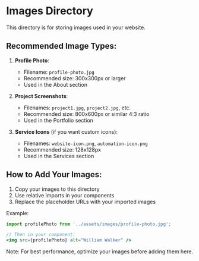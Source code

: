 # Images Directory

This directory is for storing images used in your website.

## Recommended Image Types:

1. **Profile Photo**: 
   - Filename: `profile-photo.jpg`
   - Recommended size: 300x300px or larger
   - Used in the About section

2. **Project Screenshots**:
   - Filenames: `project1.jpg`, `project2.jpg`, etc.
   - Recommended size: 800x600px or similar 4:3 ratio
   - Used in the Portfolio section

3. **Service Icons** (if you want custom icons):
   - Filenames: `website-icon.png`, `automation-icon.png`
   - Recommended size: 128x128px
   - Used in the Services section

## How to Add Your Images:

1. Copy your images to this directory
2. Use relative imports in your components
3. Replace the placeholder URLs with your imported images

Example:
```jsx
import profilePhoto from '../assets/images/profile-photo.jpg';

// Then in your component:
<img src={profilePhoto} alt="William Walker" />
```

Note: For best performance, optimize your images before adding them here.
